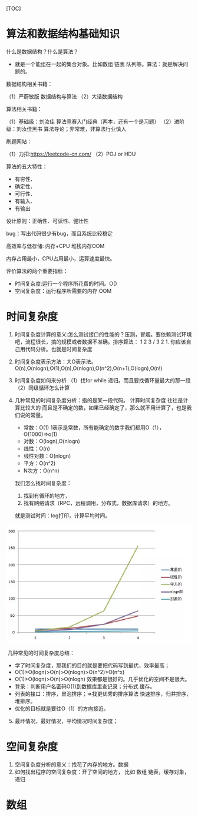 [TOC]

# 算法和数据结构基础知识

什么是数据结构？什么是算法？

- 就是一个能组在一起的集合对象。比如数组 链表 队列等。算法：就是解决问题的。

数据结构相关书籍：

（1）严蔚敏版 数据结构与算法
（2）大话数据结构

算法相关书籍：

（1）基础级：刘汝佳 算法竞赛入门经典（两本，还有一个是习题）
（2）进阶级：刘汝佳黑书 算法导论；非常难，非算法行业慎入

刷题网站：

（1）力扣:https://leetcode-cn.com/
（2）POJ or HDU

算法的五大特性：

- 有穷性、
- 确定性、
- 可行性、
- 有输入、
- 有输出

设计原则：正确性、可读性、健壮性 

bug：写出代码很少有bug，而且系统比较稳定

高效率与低存储: 内存+CPU 堆栈内存OOM

内存占用最小，CPU占用最小，运算速度最快。

评价算法的两个重要指标：

- 时间复杂度:运行一个程序所花费的时间。O()
- 空间复杂度：运行程序所需要的内存  OOM

# 时间复杂度

1. 时间复杂度计算的意义:怎么测试接口的性能的？压测，冒烟。要依赖测试环境吧，流程很长，搞的规模或者数据不准确。排序算法： 1 2 3  / 3 2 1. 你应该自己用代码分析。也就是时间复杂度
   
2. 时间复杂度表示方法：大O表示法。O(n),O(nlogn);O(1),O(n),O(nlogn),O(n^2),O(n+1),O(logn),O(n!)
3. 时间复杂度如何来分析
   （1）找for while 递归。而且要找循环量最大的那一段
   （2）同级循环怎么计算

4. 几种常见的时间复杂度分析：指的是某一段代码。
   计算时间复杂度 往往是计算比较大的 而且是不确定的数，如果已经确定了，那么就不用计算了，也是我们说的常量。

   - 常数：O(1) 1表示是常数，所有能确定的数字我们都用O（1），O(1000)=>o(1)
   - 对数：O(logn),O(nlogn)
   - 线性：O(n)
   - 线性对数：O(nlogn)
   - 平方：O(n^2)
   - N次方：O(n^n)

   我们怎么找时间复杂度：

   1. 找到有循环的地方，
   2. 找有网络请求（RPC，远程调用，分布式，数据库请求）的地方。

   就是测试时间：log打印，计算平均时间。

![image-20211203145456430](数据结构与算法.assets/image-20211203145456430.png)

​	几种常见的时间复杂度总结：

- 学了时间复杂度，那我们的目的就是要把代码写到最优，效率最高；
- O(1)>O(logn)>O(n)>O(nlogn)>O(n^2)>O(n^x)
- O(1)>O(logn)>O(n)>O(nlogn) 效果都是很好的。几乎优化的空间不是很大。
- 登录：判断用户名密码O(1)到数据库里查记录；分布式 缓存。
- 列表的接口：排序，冒泡排序；=>找更优秀的排序算法 快速排序，归并排序，堆排序。
- 优化的目标就是要往O（1）的方向接近。

5. 最坏情况，最好情况，平均情况时间复杂度；

# 空间复杂度

1. 空间复杂度分析的意义：找花了内存的地方。数据
2. 如何找出程序的空间复杂度：开了空间的地方， 比如 数组 链表，缓存对象，递归

# 数组

